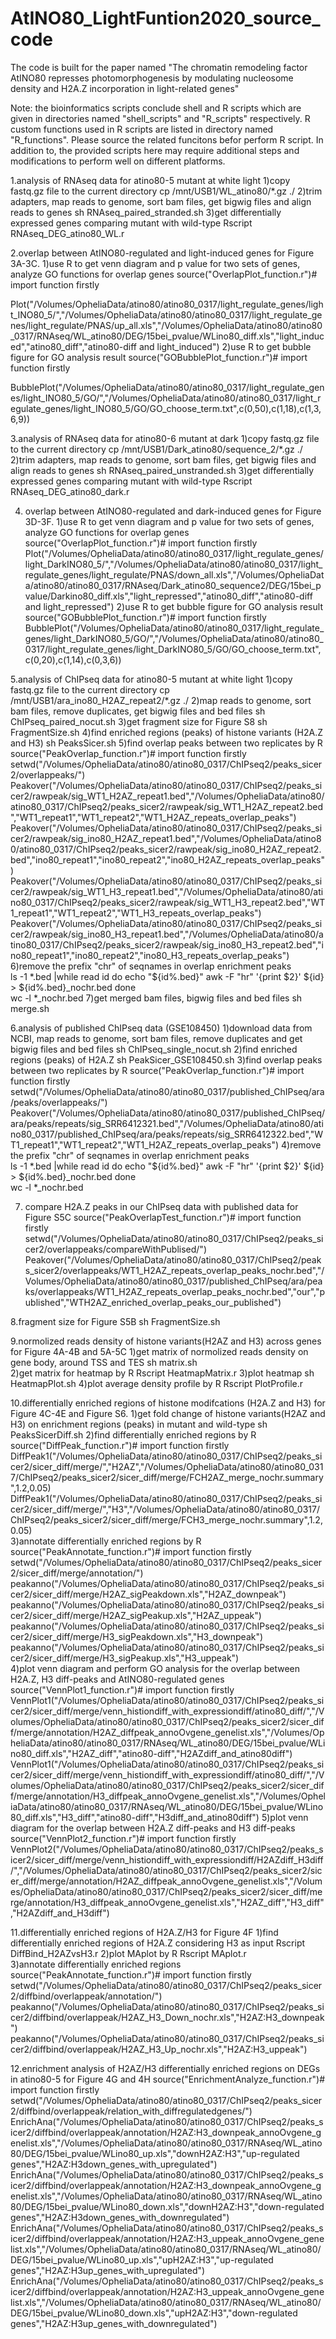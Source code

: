# AtINO80_LightFuntion2020_source_code
The code is built for the paper named "The chromatin remodeling factor AtINO80 represses photomorphogenesis by modulating nucleosome density and H2A.Z incorporation in light-related genes"

Note: the bioinformatics scripts conclude shell and R scripts which are given in directories named "shell_scripts" and "R_scripts" respectively. R custom functions used in R scripts are listed in directory named "R_functions". Please source the related funcitons befor perform R script. In addition to, the provided scripts here may require additional steps and modifications to perform well on different platforms.

1.analysis of RNAseq data for atino80-5 mutant at white light
1)copy fastq.gz file to the current directory
     cp /mnt/USB1/WL_atino80/*.gz ./
2)trim adapters, map reads to genome, sort bam files, get bigwig files and align reads to genes
     sh RNAseq_paired_stranded.sh
3)get differentially expressed genes comparing mutant with wild-type
     Rscript RNAseq_DEG_atino80_WL.r

2.overlap between AtINO80-regulated and light-induced genes for Figure 3A-3C. 
  1)use R to get venn diagram and p value for two sets of genes, analyze GO functions for overlap genes
source("OverlapPlot_function.r")# import function firstly
 
Plot("/Volumes/OpheliaData/atino80/atino80_0317/light_regulate_genes/light_INO80_5/","/Volumes/OpheliaData/atino80/atino80_0317/light_regulate_genes/light_regulate/PNAS/up_all.xls","/Volumes/OpheliaData/atino80/atino80_0317/RNAseq/WL_atino80/DEG/15bei_pvalue/WLino80_diff.xls","light_induced","atino80_diff","atino80-diff and light_induced")
  2)use R to get bubble figure for GO analysis result 
source("GOBubblePlot_function.r")# import function firstly
     
BubblePlot("/Volumes/OpheliaData/atino80/atino80_0317/light_regulate_genes/light_INO80_5/GO/","/Volumes/OpheliaData/atino80/atino80_0317/light_regulate_genes/light_INO80_5/GO/GO_choose_term.txt",c(0,50),c(1,18),c(1,3,6,9))
     
3.analysis of RNAseq data for atino80-6 mutant at dark
  1)copy fastq.gz file to the current directory
     cp /mnt/USB1/Dark_atino80/sequence_2/*.gz ./
  2)trim adapters, map reads to genome, sort bam files, get bigwig files and align reads to genes
     sh RNAseq_paired_unstranded.sh
  3)get differentially expressed genes comparing mutant with wild-type
     Rscript RNAseq_DEG_atino80_dark.r

4. overlap between AtINO80-regulated and dark-induced genes for Figure 3D-3F. 
  1)use R to get venn diagram and p value for two sets of genes, analyze GO functions for overlap genes
     source("OverlapPlot_function.r")# import function firstly
     Plot("/Volumes/OpheliaData/atino80/atino80_0317/light_regulate_genes/light_DarkINO80_5/","/Volumes/OpheliaData/atino80/atino80_0317/light_regulate_genes/light_regulate/PNAS/down_all.xls","/Volumes/OpheliaData/atino80/atino80_0317/RNAseq/Dark_atino80_sequence2/DEG/15bei_pvalue/Darkino80_diff.xls","light_repressed","atino80_diff","atino80-diff and light_repressed")
  2)use R to get bubble figure for GO analysis result 
     source("GOBubblePlot_function.r")# import function firstly
     BubblePlot("/Volumes/OpheliaData/atino80/atino80_0317/light_regulate_genes/light_DarkINO80_5/GO/","/Volumes/OpheliaData/atino80/atino80_0317/light_regulate_genes/light_DarkINO80_5/GO/GO_choose_term.txt",c(0,20),c(1,14),c(0,3,6))
      
5.analysis of ChIPseq data for atino80-5 mutant at white light
  1)copy fastq.gz file to the current directory
     cp /mnt/USB1/ara_ino80_H2AZ_repeat2/*.gz ./
  2)map reads to genome, sort bam files, remove duplicates, get bigwig files and bed files
     sh ChIPseq_paired_nocut.sh
  3)get fragment size for Figure S8 
     sh FragmentSize.sh 
  4)find enriched regions (peaks) of histone variants (H2A.Z and H3)
     sh PeaksSicer.sh
  5)find overlap peaks between two replicates by R
     source("PeakOverlap_function.r")# import function firstly
     setwd("/Volumes/OpheliaData/atino80/atino80_0317/ChIPseq2/peaks_sicer2/overlappeaks/") 
     Peakover("/Volumes/OpheliaData/atino80/atino80_0317/ChIPseq2/peaks_sicer2/rawpeak/sig_WT1_H2AZ_repeat1.bed","/Volumes/OpheliaData/atino80/atino80_0317/ChIPseq2/peaks_sicer2/rawpeak/sig_WT1_H2AZ_repeat2.bed","WT1_repeat1","WT1_repeat2","WT1_H2AZ_repeats_overlap_peaks")
     Peakover("/Volumes/OpheliaData/atino80/atino80_0317/ChIPseq2/peaks_sicer2/rawpeak/sig_ino80_H2AZ_repeat1.bed","/Volumes/OpheliaData/atino80/atino80_0317/ChIPseq2/peaks_sicer2/rawpeak/sig_ino80_H2AZ_repeat2.bed","ino80_repeat1","ino80_repeat2","ino80_H2AZ_repeats_overlap_peaks")
     Peakover("/Volumes/OpheliaData/atino80/atino80_0317/ChIPseq2/peaks_sicer2/rawpeak/sig_WT1_H3_repeat1.bed","/Volumes/OpheliaData/atino80/atino80_0317/ChIPseq2/peaks_sicer2/rawpeak/sig_WT1_H3_repeat2.bed","WT1_repeat1","WT1_repeat2","WT1_H3_repeats_overlap_peaks")
     Peakover("/Volumes/OpheliaData/atino80/atino80_0317/ChIPseq2/peaks_sicer2/rawpeak/sig_ino80_H3_repeat1.bed","/Volumes/OpheliaData/atino80/atino80_0317/ChIPseq2/peaks_sicer2/rawpeak/sig_ino80_H3_repeat2.bed","ino80_repeat1","ino80_repeat2","ino80_H3_repeats_overlap_peaks")
  6)remove the prefix "chr" of seqnames in overlap enrichment peaks    
     ls -1 *.bed |while read id
     do
     echo "${id%.bed}" 
     awk -F "hr" '{print  $2}' ${id} >  ${id%.bed}_nochr.bed
     done  
     wc -l *_nochr.bed
  7)get merged bam files, bigwig files and bed files
     sh merge.sh   

6.analysis of published ChIPseq data (GSE108450)
  1)download data from NCBI, map reads to genome, sort bam files, remove duplicates and get bigwig files and bed files
     sh ChIPseq_single_nocut.sh
  2)find enriched regions (peaks) of H2A.Z
     sh PeakSicer_GSE108450.sh
  3)find overlap peaks between two replicates by R
     source("PeakOverlap_function.r")# import function firstly
     setwd("/Volumes/OpheliaData/atino80/atino80_0317/published_ChIPseq/ara/peaks/overlappeaks/") 
     Peakover("/Volumes/OpheliaData/atino80/atino80_0317/published_ChIPseq/ara/peaks/repeats/sig_SRR6412321.bed","/Volumes/OpheliaData/atino80/atino80_0317/published_ChIPseq/ara/peaks/repeats/sig_SRR6412322.bed","WT1_repeat1","WT1_repeat2","WT1_H2AZ_repeats_overlap_peaks")
  4)remove the prefix "chr" of seqnames in overlap enrichment peaks    
     ls -1 *.bed |while read id
     do
     echo "${id%.bed}" 
     awk -F "hr" '{print  $2}' ${id} >  ${id%.bed}_nochr.bed
     done  
     wc -l *_nochr.bed 

7. compare H2A.Z peaks in our ChIPseq data with published data for Figure S5C
     source("PeakOverlapTest_function.r")# import function firstly  
     setwd("/Volumes/OpheliaData/atino80/atino80_0317/ChIPseq2/peaks_sicer2/overlappeaks/compareWithPublised/") 
     Peakover("/Volumes/OpheliaData/atino80/atino80_0317/ChIPseq2/peaks_sicer2/overlappeaks/WT1_H2AZ_repeats_overlap_peaks_nochr.bed","/Volumes/OpheliaData/atino80/atino80_0317/published_ChIPseq/ara/peaks/overlappeaks/WT1_H2AZ_repeats_overlap_peaks_nochr.bed","our","published","WTH2AZ_enriched_overlap_peaks_our_published")   
     
8.fragment size for Figure S5B
     sh FragmentSize.sh 
     
9.normolized reads density of histone variants(H2AZ and H3) across genes for Figure 4A-4B and 5A-5C
  1)get matrix of normolized reads density on gene body, around TSS and TES
     sh matrix.sh  
  2)get matrix for heatmap by R
     Rscript HeatmapMatrix.r
  3)plot heatmap
     sh HeatmapPlot.sh
  4)plot average density profile by R
     Rscript PlotProfile.r     
  
10.differentially enriched regions of histone modifcations (H2A.Z and H3) for Figure 4C-4E and Figure S6.
  1)get fold change of histone variants(H2AZ and H3) on enrichment regions (peaks) in mutant and wild-type
     sh PeaksSicerDiff.sh
  2)find differentially enriched regions by R
     source("DiffPeak_function.r")# import function firstly  
     DiffPeak1("/Volumes/OpheliaData/atino80/atino80_0317/ChIPseq2/peaks_sicer2/sicer_diff/merge/","H2AZ","/Volumes/OpheliaData/atino80/atino80_0317/ChIPseq2/peaks_sicer2/sicer_diff/merge/FCH2AZ_merge_nochr.summary",1.2,0.05)
     DiffPeak1("/Volumes/OpheliaData/atino80/atino80_0317/ChIPseq2/peaks_sicer2/sicer_diff/merge/","H3","/Volumes/OpheliaData/atino80/atino80_0317/ChIPseq2/peaks_sicer2/sicer_diff/merge/FCH3_merge_nochr.summary",1.2,0.05)   
  3)annotate differentially enriched regions by R
     source("PeakAnnotate_function.r")# import function firstly 
     setwd("/Volumes/OpheliaData/atino80/atino80_0317/ChIPseq2/peaks_sicer2/sicer_diff/merge/annotation/")
     peakanno("/Volumes/OpheliaData/atino80/atino80_0317/ChIPseq2/peaks_sicer2/sicer_diff/merge/H2AZ_sigPeakdown.xls","H2AZ_downpeak")
     peakanno("/Volumes/OpheliaData/atino80/atino80_0317/ChIPseq2/peaks_sicer2/sicer_diff/merge/H2AZ_sigPeakup.xls","H2AZ_uppeak")
     peakanno("/Volumes/OpheliaData/atino80/atino80_0317/ChIPseq2/peaks_sicer2/sicer_diff/merge/H3_sigPeakdown.xls","H3_downpeak")
     peakanno("/Volumes/OpheliaData/atino80/atino80_0317/ChIPseq2/peaks_sicer2/sicer_diff/merge/H3_sigPeakup.xls","H3_uppeak")     
  4)plot venn diagram and perform GO analysis for the overlap between H2A.Z, H3 diff-peaks and AtINO80-regulated genes
     source("VennPlot1_function.r")# import function firstly 
     VennPlot1("/Volumes/OpheliaData/atino80/atino80_0317/ChIPseq2/peaks_sicer2/sicer_diff/merge/venn_histiondiff_with_expressiondiff/atino80_diff/","/Volumes/OpheliaData/atino80/atino80_0317/ChIPseq2/peaks_sicer2/sicer_diff/merge/annotation/H2AZ_diffpeak_annoOvgene_genelist.xls","/Volumes/OpheliaData/atino80/atino80_0317/RNAseq/WL_atino80/DEG/15bei_pvalue/WLino80_diff.xls","H2AZ_diff","atino80-diff","H2AZdiff_and_atino80diff")
     VennPlot1("/Volumes/OpheliaData/atino80/atino80_0317/ChIPseq2/peaks_sicer2/sicer_diff/merge/venn_histiondiff_with_expressiondiff/atino80_diff/","/Volumes/OpheliaData/atino80/atino80_0317/ChIPseq2/peaks_sicer2/sicer_diff/merge/annotation/H3_diffpeak_annoOvgene_genelist.xls","/Volumes/OpheliaData/atino80/atino80_0317/RNAseq/WL_atino80/DEG/15bei_pvalue/WLino80_diff.xls","H3_diff","atino80-diff","H3diff_and_atino80diff")
  5)plot venn diagram for the overlap between H2A.Z diff-peaks and H3 diff-peaks 
     source("VennPlot2_function.r")# import function firstly 
     VennPlot2("/Volumes/OpheliaData/atino80/atino80_0317/ChIPseq2/peaks_sicer2/sicer_diff/merge/venn_histiondiff_with_expressiondiff/H2AZdiff_H3diff/","/Volumes/OpheliaData/atino80/atino80_0317/ChIPseq2/peaks_sicer2/sicer_diff/merge/annotation/H2AZ_diffpeak_annoOvgene_genelist.xls","/Volumes/OpheliaData/atino80/atino80_0317/ChIPseq2/peaks_sicer2/sicer_diff/merge/annotation/H3_diffpeak_annoOvgene_genelist.xls","H2AZ_diff","H3_diff","H2AZdiff_and_H3diff")
  
11.differentially enriched regions of H2A.Z/H3 for Figure 4F
  1)find differentially enriched regions of H2A.Z considering H3 as input
     Rscript DiffBind_H2AZvsH3.r 
  2)plot MAplot by R
     Rscript MAplot.r  
  3)annotate differentially enriched regions
     source("PeakAnnotate_function.r")# import function firstly 
     setwd("/Volumes/OpheliaData/atino80/atino80_0317/ChIPseq2/peaks_sicer2/diffbind/overlappeak/annotation/")
     peakanno("/Volumes/OpheliaData/atino80/atino80_0317/ChIPseq2/peaks_sicer2/diffbind/overlappeak/H2AZ_H3_Down_nochr.xls","H2AZ:H3_downpeak")
     peakanno("/Volumes/OpheliaData/atino80/atino80_0317/ChIPseq2/peaks_sicer2/diffbind/overlappeak/H2AZ_H3_Up_nochr.xls","H2AZ:H3_uppeak")

12.enrichment analysis of H2AZ/H3 differentially enriched regions on DEGs in atino80-5 for Figure 4G and 4H
     source("EnrichmentAnalyze_function.r")# import function firstly 
     setwd("/Volumes/OpheliaData/atino80/atino80_0317/ChIPseq2/peaks_sicer2/diffbind/overlappeak/relation_with_diffregulatedgenes/")
     EnrichAna("/Volumes/OpheliaData/atino80/atino80_0317/ChIPseq2/peaks_sicer2/diffbind/overlappeak/annotation/H2AZ:H3_downpeak_annoOvgene_genelist.xls","/Volumes/OpheliaData/atino80/atino80_0317/RNAseq/WL_atino80/DEG/15bei_pvalue/WLino80_up.xls","downH2AZ:H3","up-regulated genes","H2AZ:H3down_genes_with_upregulated")
     EnrichAna("/Volumes/OpheliaData/atino80/atino80_0317/ChIPseq2/peaks_sicer2/diffbind/overlappeak/annotation/H2AZ:H3_downpeak_annoOvgene_genelist.xls","/Volumes/OpheliaData/atino80/atino80_0317/RNAseq/WL_atino80/DEG/15bei_pvalue/WLino80_down.xls","downH2AZ:H3","down-regulated genes","H2AZ:H3down_genes_with_downregulated")
     EnrichAna("/Volumes/OpheliaData/atino80/atino80_0317/ChIPseq2/peaks_sicer2/diffbind/overlappeak/annotation/H2AZ:H3_uppeak_annoOvgene_genelist.xls","/Volumes/OpheliaData/atino80/atino80_0317/RNAseq/WL_atino80/DEG/15bei_pvalue/WLino80_up.xls","upH2AZ:H3","up-regulated genes","H2AZ:H3up_genes_with_upregulated")
     EnrichAna("/Volumes/OpheliaData/atino80/atino80_0317/ChIPseq2/peaks_sicer2/diffbind/overlappeak/annotation/H2AZ:H3_uppeak_annoOvgene_genelist.xls","/Volumes/OpheliaData/atino80/atino80_0317/RNAseq/WL_atino80/DEG/15bei_pvalue/WLino80_down.xls","upH2AZ:H3","down-regulated genes","H2AZ:H3up_genes_with_downregulated")



